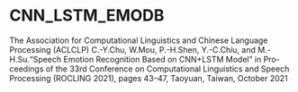 # CNN_LSTM_EMODB
The Association for Computational Linguistics and Chinese Language Processing (ACLCLP)
C.-Y.Chu, W.Mou, P.-H.Shen, Y.-C.Chiu, and M.-H.Su.“Speech Emotion Recognition Based on CNN+LSTM Model” in Pro-
ceedings of the 33rd Conference on Computational Linguistics and Speech Processing (ROCLING 2021), pages 43–47, Taoyuan,
Taiwan, October 2021
